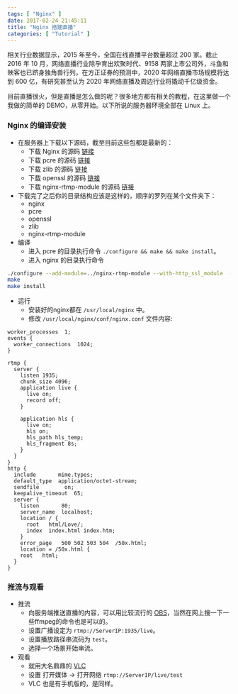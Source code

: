 ```yaml
---
tags: [ "Nginx" ]
date: 2017-02-24 21:45:11
title: "Nginx 搭建直播"
categories: [ "Tutorial" ]
---
```


相关行业数据显示，2015 年至今，全国在线直播平台数量超过 200 家。截止 2016 年 10 月，网络直播行业除孕育出欢聚时代、9158 两家上市公司外，斗鱼和映客也已跻身独角兽行列，在方正证券的预测中，2020 年网络直播市场规模将达到 600 亿，有研究甚至认为 2020 年网络直播及周边行业将撬动千亿级资金。

<!--more-->

目前直播很火，但是直播是怎么做的呢？很多地方都有相关的教程，在这里做一个我做的简单的 DEMO，从零开始。以下所说的服务器环境全部在 Linux 上。

### Nginx 的编译安装

  - 在服务器上下载以下源码，截至目前这些包都是最新的：
    - 下载 Nginx 的源码 [链接](https://nginx.org/download/nginx-1.10.1.zip)
    - 下载 pcre 的源码 [链接](ftp://ftp.csx.cam.ac.uk/pub/software/programming/pcre/pcre-8.39.tar.gz)
    - 下载 zlib 的源码 [链接](https://nginx.org/download/nginx-1.10.1.zip)
    - 下载 openssl 的源码 [链接](https://nginx.org/download/nginx-1.10.1.zip)
    - 下载 nginx-rtmp-module 的源码 [链接](https://github.com/arut/nginx-rtmp-module)
  - 下载完了之后你的目录结构应该是这样的，顺序的罗列在某个文件夹下：
    - nginx
    - pcre
    - openssl
    - zlib
    - nginx-rtmp-module
  - 编译
    - 进入 pcre 的目录执行命令 `./configure && make && make install`。
    - 进入 nginx 的目录执行命令

``` bash
./configure --add-module=../nginx-rtmp-module --with-http_ssl_module  --with-openssl=../openssl --with-zlib=../zlib
make
make install
```

  - 运行
    - 安装好的nginx都在 `/usr/local/nginx` 中。
    - 修改 `/usr/local/nginx/conf/nginx.conf` 文件内容:

``` apacheConf
worker_processes  1;
events {
  worker_connections  1024;
}

rtmp {
  server {
    listen 1935;
    chunk_size 4096;
    application live {
      live on;
      record off;
    }

    application hls {
      live on;
      hls on;
      hls_path hls_temp;
      hls_fragment 8s;
    }
  }
}
http {
  include       mime.types;
  default_type  application/octet-stream;
  sendfile        on;
  keepalive_timeout  65;
  server {
    listen       80;
    server_name  localhost;
    location / {
      root   html/Love/;
      index  index.html index.htm;
    }
    error_page   500 502 503 504  /50x.html;
    location = /50x.html {
    root   html;
  }
}
```

### 推流与观看
  - 推流
    - 向服务端推送直播的内容，可以用比较流行的 [OBS](https://obsproject.com/)，当然在网上搜一下一些ffmpeg的命令也是可以的。
    - 设置广播设定为 `rtmp://ServerIP:1935/live`。
    - 设置播放路径串流码为 `test`。
    - 选择一个场景开始串流。
  - 观看
    - 就用大名鼎鼎的 [VLC](http://www.videolan.org/vlc/)
    - 设置 打开媒体 -> 打开网络 `rtmp://ServerIP/live/test`
    - VLC 也是有手机版的，是同样。
